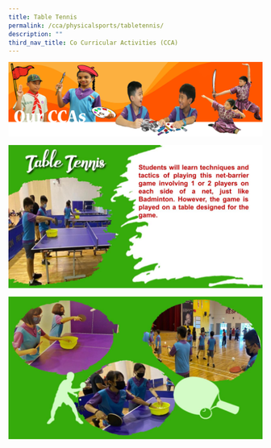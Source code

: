 ```yaml
---
title: Table Tennis
permalink: /cca/physicalsports/tabletennis/
description: ""
third_nav_title: Co Curricular Activities (CCA)
---
```

![](/images/CCAbanner.png)

![](/images/CCA2022/CCA-TableTennispptx1.jpg)

![](/images/CCA2022/CCA-TableTennispptx-2.jpg)